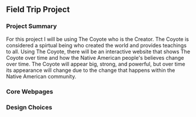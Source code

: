 ## Field Trip Project
### Project Summary 
For this project I will be using The Coyote who is the Creator. The Coyote is considered a spirtual being who created the world and provides teachings to all. Using The Coyote, there will be an interactive website that shows The Coyote over time and how the Native American people's believes change over time. The Coyote will appear big, strong, and powerful, but over time its appearance will change due to the change that happens within the Native American community. 
### Core Webpages
### Design Choices 